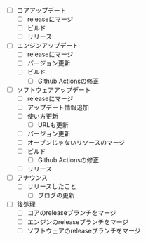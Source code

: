 - [ ] コアアップデート
  - [ ] releaseにマージ
  - [ ] ビルド
  - [ ] リリース
- [ ] エンジンアップデート
  - [ ] releaseにマージ
  - [ ] バージョン更新
  - [ ] ビルド
    - [ ] Github Actionsの修正
- [ ] ソフトウェアアップデート
  - [ ] releaseにマージ
  - [ ] アップデート情報追加
  - [ ] 使い方更新
    - [ ] URLも更新
  - [ ] バージョン更新
  - [ ] オープンじゃないリソースのマージ
  - [ ] ビルド
    - [ ] Github Actionsの修正
  - [ ] リリース
- [ ] アナウンス
  - [ ] リリースしたこと
    - [ ] ブログの更新
- [ ] 後処理
  - [ ] コアのreleaseブランチをマージ
  - [ ] エンジンのreleaseブランチをマージ
  - [ ] ソフトウェアのreleaseブランチをマージ
